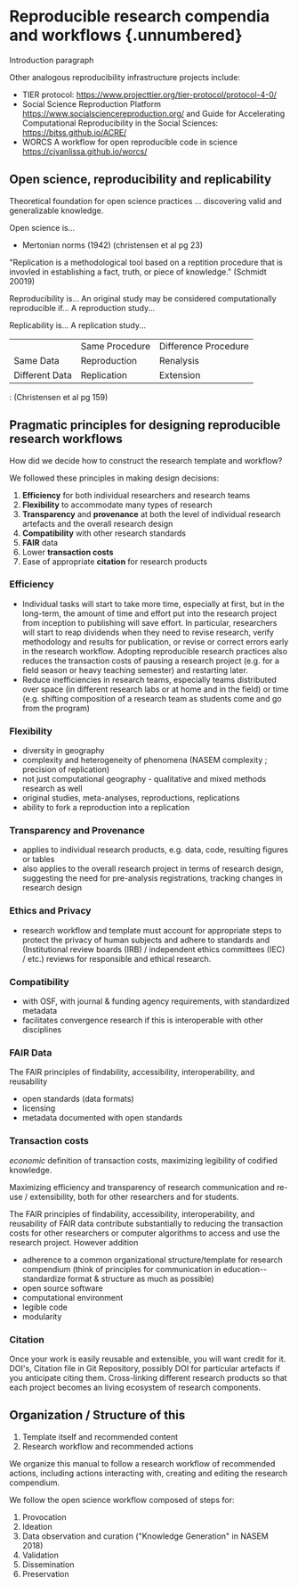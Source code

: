 # Reproducible research compendia and workflows {.unnumbered}

Introduction paragraph

Other analogous reproducibility infrastructure projects include:

- TIER protocol: https://www.projecttier.org/tier-protocol/protocol-4-0/
- Social Science Reproduction Platform https://www.socialsciencereproduction.org/ and Guide for Accelerating Computational Reproducibility in the Social Sciences: https://bitss.github.io/ACRE/
- WORCS A workflow for open reproducible code in science https://cjvanlissa.github.io/worcs/


## Open science, reproducibility and replicability

Theoretical foundation for open science practices ... discovering valid and generalizable knowledge.

Open science is...

-   Mertonian norms (1942) (christensen et al pg 23)

"Replication is a methodological tool based on a reptition procedure that is invovled in establishing a fact, truth, or piece of knowledge." (Schmidt 20019)

Reproducibility is... An original study may be considered computationally reproducible if... A reproduction study...

Replicability is... A replication study...

|                |                |                      |
|----------------|----------------|----------------------|
|                | Same Procedure | Difference Procedure |
| Same Data      | Reproduction   | Renalysis            |
| Different Data | Replication    | Extension            |

: (Christensen et al pg 159)

## Pragmatic principles for designing reproducible research workflows

How did we decide how to construct the research template and workflow?

We followed these principles in making design decisions:

1.  **Efficiency** for both individual researchers and research teams
2.  **Flexibility** to accommodate many types of research
3.  **Transparency** and **provenance** at both the level of individual research artefacts and the overall research design
4.  **Compatibility** with other research standards
5.  **FAIR** data
6.  Lower **transaction costs**
7.  Ease of appropriate **citation** for research products

### Efficiency

-   Individual tasks will start to take more time, especially at first, but in the long-term, the amount of time and effort put into the research project from inception to publishing will save effort. In particular, researchers will start to reap dividends when they need to revise research, verify methodology and results for publication, or revise or correct errors early in the research workflow. Adopting reproducible research practices also reduces the transaction costs of pausing a research project (e.g. for a field season or heavy teaching semester) and restarting later.
- Reduce inefficiencies in research teams, especially teams distributed over space (in different research labs or at home and in the field) or time (e.g. shifting composition of a research team as students come and go from the program)

### Flexibility

- diversity in geography
- complexity and heterogeneity of phenomena (NASEM complexity ; precision of replication)
- not just computational geography - qualitative and mixed methods research as well
- original studies, meta-analyses, reproductions, replications
- ability to fork a reproduction into a replication

### Transparency and Provenance

- applies to individual research products, e.g. data, code, resulting figures or tables
- also applies to the overall research project in terms of research design, suggesting the need for pre-analysis registrations, tracking changes in research design

### Ethics and Privacy

- research workflow and template must account for appropriate steps to protect the privacy of human subjects and adhere to standards and  (Institutional review boards (IRB) / independent ethics committees (IEC) / etc.) reviews for responsible and ethical research.

### Compatibility

- with OSF, with journal & funding agency requirements, with standardized metadata
- facilitates convergence research if this is interoperable with other disciplines

### FAIR Data

The FAIR principles of findability, accessibility, interoperability, and reusability

- open standards (data formats)
- licensing
- metadata documented with open standards

### Transaction costs

*economic* definition of transaction costs, maximizing legibility of codified knowledge.

Maximizing efficiency and transparency of research communication and re-use / extensibility, both for other researchers and for students.

The FAIR principles of findability, accessibility, interoperability, and reusability of FAIR data contribute substantially to reducing the transaction costs for other researchers or computer algorithms to access and use the research project. However addition

- adherence to a common organizational structure/template for research compendium (think of principles for communication in education-- standardize format & structure as much as possible)
- open source software
- computational environment
- legible code
- modularity

### Citation

Once your work is easily reusable and extensible, you will want credit for it.
DOI's, Citation file in Git Repository, possibly DOI for particular artefacts if you anticipate citing them.
Cross-linking different research products so that each project becomes an living ecosystem of research components.

## Organization / Structure of this

1. Template itself and recommended content
1. Research workflow and recommended actions

We organize this manual to follow a research workflow of recommended actions, including actions interacting with, creating and editing the research compendium.

We follow the open science workflow composed of steps for:

1. Provocation
1. Ideation
1. Data observation and curation ("Knowledge Generation" in NASEM 2018)
1. Validation
1. Dissemination
1. Preservation
